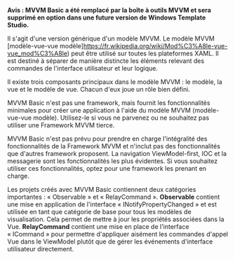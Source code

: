 ﻿**Avis : MVVM Basic a été remplacé par la boîte à outils MVVM et sera supprimé en option dans une future version de Windows Template Studio.**

Il s'agit d'une version générique d'un modèle MVVM.  Le modèle MVVM [modèle-vue-vue modèle]https://fr.wikipedia.org/wiki/Mod%C3%A8le-vue-vue_mod%C3%A8le) peut être utilisé sur toutes les plateformes XAML. Il est destiné à séparer de manière distincte les éléments relevant des commandes de l'interface utilisateur et leur logique.

Il existe trois composants principaux dans le modèle MVVM : le modèle, la vue et le modèle de vue. Chacun d'eux joue un rôle bien défini.

MVVM Basic n'est pas une framework, mais fournit les fonctionnalités minimales pour créer une application à l'aide du modèle MVVM (modèle-vue-vue modèle).
Utilisez-le si vous ne parvenez ou ne souhaitez pas utiliser une Framework MVVM tierce.

MVVM Basic n'est pas prévu pour prendre en charge l'intégralité des fonctionnalités de la Framework MVVM et n'inclut pas des fonctionnalités que d'autres framework proposent. La navigation ViewModel-first, IOC et la messagerie sont les fonctionnalités les plus évidentes. Si vous souhaitez utiliser ces fonctionnalités, optez pour une framework les prenant en charge.

Les projets créés avec MVVM Basic contiennent deux catégories importantes : « Observable » et « RelayCommand ».
**Observable** contient une mise en application de l'interface « INotifyPropertyChanged » et est utilisée en tant que catégorie de base pour tous les modèles de visualisation. Cela permet de mettre à jour les propriétés associées dans la Vue.
**RelayCommand** contient une mise en place de l'interface « ICommand » pour permettre d'appliquer aisément les commandes d'appel Vue dans le ViewModel plutôt que de gérer les événements d'interface utilisateur directement.
